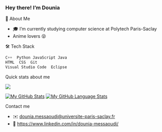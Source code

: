 ### Hey there! I’m Dounia

:princess: About Me


- 🎓 I’m currently studying computer science at Polytech Paris-Saclay
- Anime lovers 😝

🛠  Tech Stack
```Python
C++  Python JavaScript Java    
HTML  CSS  Git     
Visual Studio Code  Eclipse
```
Quick stats about me

![](https://i.skyrock.net/4438/25874438/pics/843983669.jpg)

[![My GitHub Stats](https://github-readme-stats.vercel.app/api/?username=Cerise91&count_private=true&theme=synthwave&showicons=true)]()
[![My GitHub Language Stats](https://github-readme-stats.vercel.app/api/top-langs/?username=Cerise91&langs_count=5&theme=synthwave)]()

Contact me

- ✉️ dounia.messaoudi@universite-paris-saclay.fr
- 🔗 https://www.linkedin.com/in/dounia-messaoudi/

